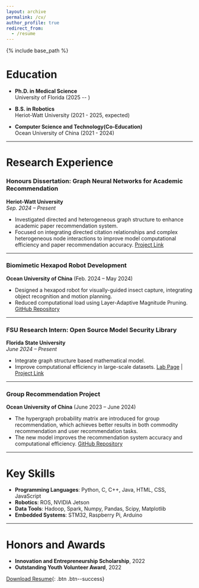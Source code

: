 ```yaml
---
layout: archive
permalink: /cv/
author_profile: true
redirect_from:
  - /resume
---
```


{% include base_path %}

Education
======
* **Ph.D. in Medical Science**  
  University of Florida (2025 -- )

* **B.S. in Robotics**  
  Heriot-Watt University (2021 - 2025, expected)
  
* **Computer Science and Technology(Co-Education)**  
  Ocean University of China (2021 - 2024)

---


Research Experience
======
### **Honours Dissertation: Graph Neural Networks for Academic Recommendation**  
**Heriot-Watt University**  
*Sep. 2024 – Present*  
- Investigated directed and heterogeneous graph structure to enhance academic paper recommendation system.
- Focused on integrating directed citation relationships and complex heterogeneous node interactions to improve model computational efficiency and paper recommendation accuracy. 
[Project Link](https://github.com/juyujing/Graduation-Project)

---

### **Biomimetic Hexapod Robot Development**  
**Ocean University of China** (Feb. 2024 – May 2024)  
- Designed a hexapod robot for visually-guided insect capture, integrating object recognition and motion planning.  
- Reduced computational load using Layer-Adaptive Magnitude Pruning.
[GitHub Repository](https://github.com/juyujing/Capturer) 

---

### **FSU Research Intern: Open Source Model Security Library**  
**Florida State University**  
*June 2024 – Present*  
- Integrate graph structure based mathematical model.  
- Improve computational efficiency in large-scale datasets.
[Lab Page](https://yushundong.github.io//students) | [Project Link](https://github.com/GNNIP/GNNIP)

---

### **Group Recommendation Project**  
**Ocean University of China** (June 2023 – June 2024)  
- The hypergraph probability matrix are introduced for group recommendation, which achieves better results in both commodity recommendation and user recommendation tasks.
- The new model improves the recommendation system accuracy and computational efficiency. 
[GitHub Repository](https://github.com/juyujing/HyperGCN) 

---

Key Skills
======
* **Programming Languages**: Python, C, C++, Java, HTML, CSS, JavaScript
* **Robotics**: ROS, NVIDIA Jetson
* **Data Tools**: Hadoop, Spark, Numpy, Pandas, Scipy, Matplotlib
* **Embedded Systems**: STM32, Raspberry Pi, Arduino

---

Honors and Awards
======
* **Innovation and Entrepreneurship Scholarship**, 2022  
* **Outstanding Youth Volunteer Award**, 2022  

[Download Resume](https://raw.githubusercontent.com/juyujing/juyujing.github.io/master/files/Resume.pdf){: .btn .btn--success}

<br><br><br><br>

